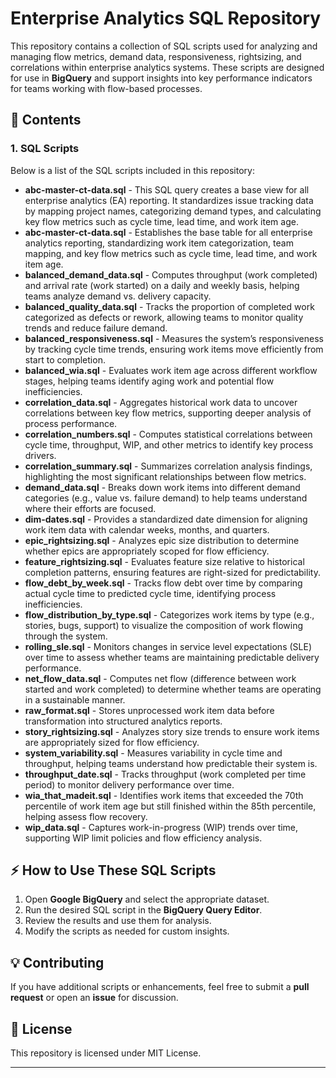 # Enterprise Analytics SQL Repository

This repository contains a collection of SQL scripts used for analyzing and managing flow metrics, demand data, responsiveness, rightsizing, and correlations within enterprise analytics systems. These scripts are designed for use in **BigQuery** and support insights into key performance indicators for teams working with flow-based processes.

## 📌 **Contents**

### **1. SQL Scripts**
Below is a list of the SQL scripts included in this repository:

- **abc-master-ct-data.sql** - This SQL query creates a base view for all enterprise analytics (EA) reporting. It standardizes issue tracking data by mapping project names, categorizing demand types, and calculating key flow metrics such as cycle time, lead time, and work item age.
- **abc-master-ct-data.sql** - Establishes the base table for all enterprise analytics reporting, standardizing work item categorization, team mapping, and key flow metrics such as cycle time, lead time, and work item age.
- **balanced_demand_data.sql** - Computes throughput (work completed) and arrival rate (work started) on a daily and weekly basis, helping teams analyze demand vs. delivery capacity.
- **balanced_quality_data.sql** - Tracks the proportion of completed work categorized as defects or rework, allowing teams to monitor quality trends and reduce failure demand.
- **balanced_responsiveness.sql** - Measures the system’s responsiveness by tracking cycle time trends, ensuring work items move efficiently from start to completion.
- **balanced_wia.sql** - Evaluates work item age across different workflow stages, helping teams identify aging work and potential flow inefficiencies.
- **correlation_data.sql** - Aggregates historical work data to uncover correlations between key flow metrics, supporting deeper analysis of process performance.
- **correlation_numbers.sql** - Computes statistical correlations between cycle time, throughput, WIP, and other metrics to identify key process drivers.
- **correlation_summary.sql** - Summarizes correlation analysis findings, highlighting the most significant relationships between flow metrics.
- **demand_data.sql** - Breaks down work items into different demand categories (e.g., value vs. failure demand) to help teams understand where their efforts are focused.
- **dim-dates.sql** - Provides a standardized date dimension for aligning work item data with calendar weeks, months, and quarters.
- **epic_rightsizing.sql** - Analyzes epic size distribution to determine whether epics are appropriately scoped for flow efficiency.
- **feature_rightsizing.sql** - Evaluates feature size relative to historical completion patterns, ensuring features are right-sized for predictability.
- **flow_debt_by_week.sql** - Tracks flow debt over time by comparing actual cycle time to predicted cycle time, identifying process inefficiencies.
- **flow_distribution_by_type.sql** - Categorizes work items by type (e.g., stories, bugs, support) to visualize the composition of work flowing through the system.
- **rolling_sle.sql** - Monitors changes in service level expectations (SLE) over time to assess whether teams are maintaining predictable delivery performance.
- **net_flow_data.sql** - Computes net flow (difference between work started and work completed) to determine whether teams are operating in a sustainable manner.
- **raw_format.sql** - Stores unprocessed work item data before transformation into structured analytics reports.
- **story_rightsizing.sql** - Analyzes story size trends to ensure work items are appropriately sized for flow efficiency.
- **system_variability.sql** - Measures variability in cycle time and throughput, helping teams understand how predictable their system is.
- **throughput_date.sql** - Tracks throughput (work completed per time period) to monitor delivery performance over time.
- **wia_that_madeit.sql** - Identifies work items that exceeded the 70th percentile of work item age but still finished within the 85th percentile, helping assess flow recovery.
- **wip_data.sql** - Captures work-in-progress (WIP) trends over time, supporting WIP limit policies and flow efficiency analysis.

## ⚡ **How to Use These SQL Scripts**
1. Open **Google BigQuery** and select the appropriate dataset.
2. Run the desired SQL script in the **BigQuery Query Editor**.
3. Review the results and use them for analysis.
4. Modify the scripts as needed for custom insights.

## 💡 **Contributing**
If you have additional scripts or enhancements, feel free to submit a **pull request** or open an **issue** for discussion.

## 📄 **License**
This repository is licensed under MIT License. 

---
